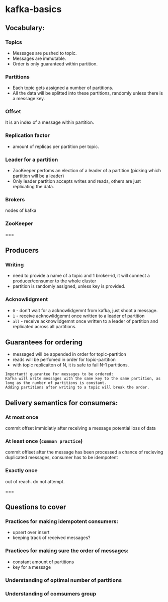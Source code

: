 # kafka-basics

## Vocabulary:

### Topics
 - Messages are pushed to topic. 
 - Messages are immutable. 
 - Order is only guaranteed within partition.
 
### Partitions
 - Each topic gets assigned a number of partitions.
 - All the data will be splitted into these partitions, randomly unless there is a message key.
 
### Offset
It is an index of a message within partition.

### Replication factor
 - amount of replicas per partition per topic.

### Leader for a partition
 - ZooKeeper perfoms an election of a leader of a partition (picking which partition will be a leader)
 - Only leader partition accepts writes and reads, others are just replicating the data.

### Brokers
nodes of kafka

### ZooKeeper

===

## Producers

### Writing
- need to provide a name of a topic and 1 broker-id, it will connect a producer/consumer to the whole cluster
- partition is randomly assigned, unless key is provided.

### Acknowlidgment
 - `0` - don't wait for a acknowlidgemnt from kafka, just shoot a message.
 - `1` - receive acknowlidgemnt once written to a leader of partition
 - `all` - receive acknowlidgemnt once written to a leader of partition and replicated across all partitions.

## Guarantees for ordering
 - messaged will be appended in order for topic-partition
 - reads will be perfomed in order for topic-partition
 - with topic replicaiton of N, it is safe to fail N-1 partitions.
 
```
Important! guarantee for messages to be ordered: 
Kafka will write messages with the same key to the same partition, as long as the number of partitions is constant. 
Adding partitions after writing to a topic will break the order.
```
 
## Delivery semantics for consumers:
### At most once
 
commit offset immidiatly after receiving a message
potential loss of data  

### At least once (`common practice`)
 
commit offiset after the message has been processed
a chance of recieving duplicated messages, consumer has to be idempotent

### Exactly once
 
out of reach. do not attempt.
 
 ===
 
## Questions to cover
 
### Practices for making idempotent consumers:
 - upsert over insert
 - keeping track of received messages?


### Practices for making sure the order of messages:
 - constant amount of partitions
 - key for a message
  
### Understanding of optimal number of partitions
### Understanding of comsumers group
